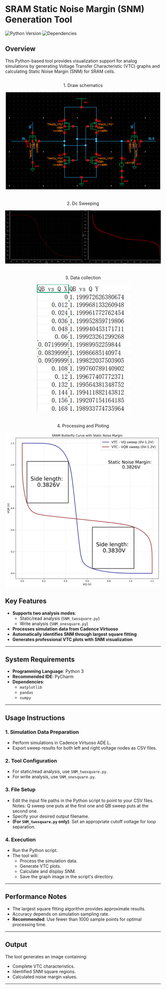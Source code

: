# SRAM Static Noise Margin (SNM) Generation Tool

![Python Version](https://img.shields.io/badge/python-3.6+-blue.svg)
![Dependencies](https://img.shields.io/badge/dependencies-matplotlib%2C%20pandas%2C%20numpy-orange)
## Overview

This Python-based tool provides visualization support for analog simulations by generating Voltage Transfer Characteristic (VTC) graphs and calculating Static Noise Margin (SNM) for SRAM cells.


<div style="display: flex; flex-wrap: wrap; justify-content: center; gap: 20px;">
  <div style="text-align: center;">
    <p>1. Draw schematics </p>
    <img src="./image/1.png" width="500" alt="">
  </div>
  <div style="text-align: center;">
    <p>2. Dc Sweeping</p>
    <img src="./image/2.png" width="700" alt="">
  </div>
  <div style="text-align: center;">
    <p>3. Data collection</p>
    <img src="./image/3.png" width="300" alt="">
  </div>
  <div style="text-align: center;">
    <p>4. Processing and Ploting</p>
    <img src="./image/4.png" width="500" alt="">
  </div>
</div>


## Key Features

- **Supports two analysis modes**:
  - Static/read analysis (`SNM_twosquare.py`)
  - Write analysis (`SNM_onesquare.py`)
- **Processes simulation data from Cadence Virtuoso**
- **Automatically identifies SNM through largest square fitting**
- **Generates professional VTC plots with SNM visualization**

---

## System Requirements

- **Programming Language**: Python 3
- **Recommended IDE**: PyCharm
- **Dependencies**:
  - `matplotlib`
  - `pandas`
  - `numpy`

---

## Usage Instructions

### 1. Simulation Data Preparation

- Perform simulations in Cadence Virtuoso ADE L.
- Export sweep results for both left and right voltage nodes as CSV files.

### 2. Tool Configuration

- For static/read analysis, use `SNM_twosquare.py`.
- For write analysis, use `SNM_onesquare.py`.

### 3. File Setup

- Edit the input file paths in the Python script to point to your CSV files. Notes: Q sweep one puts at the first one and QB sweep puts at the second one.
- Specify your desired output filename.
- **(For `SNM_twosquare.py` only)**: Set an appropriate cutoff voltage for loop separation.

### 4. Execution

- Run the Python script.
- The tool will:
  - Process the simulation data.
  - Generate VTC plots.
  - Calculate and display SNM.
  - Save the graph image in the script's directory.

---

## Performance Notes

- The largest square fitting algorithm provides approximate results.
- Accuracy depends on simulation sampling rate.
- **Recommended**: Use fewer than 1000 sample points for optimal processing time.

---

## Output

The tool generates an image containing:

- Complete VTC characteristics.
- Identified SNM square regions.
- Calculated noise margin values.

---
